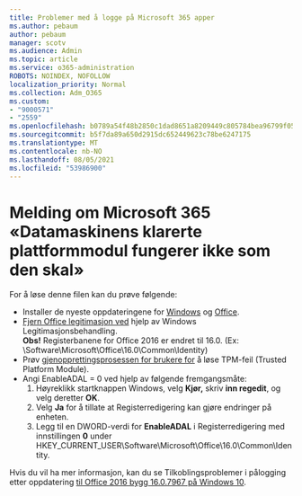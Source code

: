 ```yaml
---
title: Problemer med å logge på Microsoft 365 apper
ms.author: pebaum
author: pebaum
manager: scotv
ms.audience: Admin
ms.topic: article
ms.service: o365-administration
ROBOTS: NOINDEX, NOFOLLOW
localization_priority: Normal
ms.collection: Adm_O365
ms.custom:
- "9000571"
- "2559"
ms.openlocfilehash: b0789a54f48b2850c1dad8651a8209449c805784bea96799f05e67c4bc43fdb0
ms.sourcegitcommit: b5f7da89a650d2915dc652449623c78be6247175
ms.translationtype: MT
ms.contentlocale: nb-NO
ms.lasthandoff: 08/05/2021
ms.locfileid: "53986900"
---
```

# <a name="fixing-the-microsoft-365-apps-your-computers-trusted-platform-module-is-not-functioning-properly-message"></a>Melding om Microsoft 365 «Datamaskinens klarerte plattformmodul fungerer ikke som den skal»

For å løse denne filen kan du prøve følgende:

- Installer de nyeste oppdateringene for [Windows](https://support.microsoft.com/help/4027667/windows-10-update) og [Office](https://support.office.com/article/update-office-and-your-computer-with-microsoft-update-2ab296f3-7f03-43a2-8e50-46de917611c5).
- [Fjern Office legitimasjon ved](https://docs.microsoft.com/office/troubleshoot/office-suite-issues/another-account-already-signed-in#step-4-clear-cached-credentials-on-the-computer) hjelp av Windows Legitimasjonsbehandling.<br/>
    **Obs!** Registerbanene for Office 2016 er endret til 16.0. (Ex: \Software\Microsoft\Office\16.0\Common\Identity\)
- Prøv [gjenopprettingsprosessen for brukere for](https://docs.microsoft.com/office365/troubleshoot/administration/connection-issue-when-sign-in-office-2016#symptom-2) å løse TPM-feil (Trusted Platform Module).
- Angi EnableADAL = 0 ved hjelp av følgende fremgangsmåte:  
    1. Høyreklikk startknappen Windows, velg **Kjør,** skriv **inn regedit**, og velg deretter **OK**.
    2. Velg **Ja** for å tillate at Registerredigering kan gjøre endringer på enheten.
    3. Legg til en DWORD-verdi for **EnableADAL** i Registerredigering med innstillingen **0** under HKEY_CURRENT_USER\Software\Microsoft\Office\16.0\Common\Identity.

Hvis du vil ha mer informasjon, kan du se Tilkoblingsproblemer i pålogging etter oppdatering [til Office 2016 bygg 16.0.7967 på Windows 10](https://docs.microsoft.com/office365/troubleshoot/administration/connection-issue-when-sign-in-office-2016).